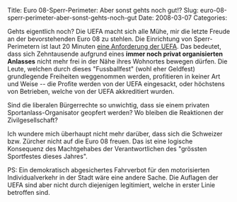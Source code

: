 Title: Euro 08-Sperr-Perimeter: Aber sonst gehts noch gut!?
Slug: euro-08-sperr-perimeter-aber-sonst-gehts-noch-gut
Date: 2008-03-07
Categories:

Gehts eigentlich noch? Die UEFA macht sich alle Mühe, mir die letzte Freude an der bevorstehenden Euro 08 zu stehlen. Die Einrichtung von Sperr-Perimetern ist laut 20 Minuten [eine Anforderung der UEFA](http://www.20min.ch/em2008/neben_dem_platz/story/21194564). Das bedeutet, dass sich Zehntausende aufgrund eines **immer noch privat organisierten Anlasses** nicht mehr frei in der Nähe ihres Wohnortes bewegen dürfen. Die Leute, welchen durch dieses "Fussballfest" (wohl eher Geldfest) grundlegende Freiheiten weggenommen werden, profitieren in keiner Art und Weise -- die Profite werden von der UEFA eingesackt, oder höchstens von Betrieben, welche von der UEFA akkreditiert wurden.

Sind die liberalen Bürgerrechte so unwichtig, dass sie einem privaten Sportanlass-Organisator geopfert werden? Wo bleiben die Reaktionen der Zivilgesellschaft?

Ich wundere mich überhaupt nicht mehr darüber, dass sich die Schweizer bzw. Zürcher nicht auf die Euro 08 freuen. Das ist eine logische Konsequenz des Machtgehabes der Verantwortlichen des "grössten Sportfestes dieses Jahres".

PS: Ein demokratisch abgesichertes Fahrverbot für den motorisierten Individualverkehr in der Stadt wäre eine andere Sache. Die Auflagen der UEFA sind aber nicht durch diejenigen legitimiert, welche in erster Linie betroffen sind.
